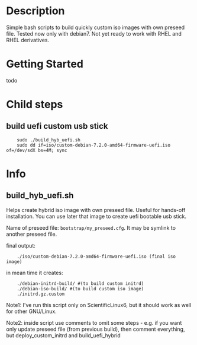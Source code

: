 # Description

Simple bash scripts to build quickly custom iso images with own preseed file. Tested now only with debian7.
Not yet ready to work with RHEL and RHEL derivatives.

# Getting Started

todo

# Child steps

## build uefi custom usb stick
```
    sudo ./build_hyb_uefi.sh
    sudo dd if=iso/custom-debian-7.2.0-amd64-firmware-uefi.iso of=/dev/sdX bs=4M; sync
```

# Info

## build_hyb_uefi.sh

Helps create hybrid iso image with own preseed file. Useful for hands-off installation.
You can use later that image to create uefi bootable usb stick.

Name of preseed file: ```bootstrap/my_preseed.cfg```. It may be symlink to another preseed file.

final output:
```
    ./iso/custom-debian-7.2.0-amd64-firmware-uefi.iso (final iso image)
```

in mean time it creates:
```
    ./debian-initrd-build/ #(to build custom initrd)
    ./debian-iso-build/ #(to build custom iso image)
    ./initrd.gz.custom
```

Note1: I've run this script only on ScientificLinux6, but it should work as well for other GNU/Linux.

Note2: inside script use comments to omit some steps - e.g. if you want only update preseed file (from previous build),
then comment everything, but deploy_custom_initrd and build_uefi_hybrid
